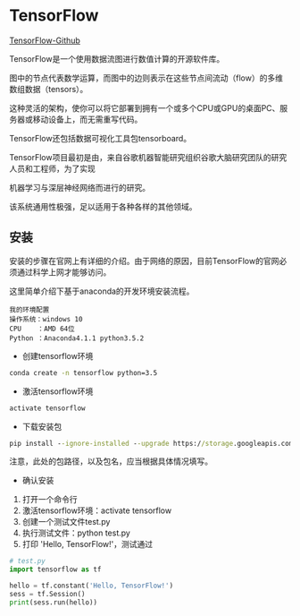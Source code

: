 # TensorFlow

[TensorFlow-Github](https://github.com/tensorflow/tensorflow)

TensorFlow是一个使用数据流图进行数值计算的开源软件库。

图中的节点代表数学运算，而图中的边则表示在这些节点间流动（flow）的多维数组数据（tensors）。

这种灵活的架构，使你可以将它部署到拥有一个或多个CPU或GPU的桌面PC、服务器或移动设备上，而无需重写代码。

TensorFlow还包括数据可视化工具包tensorboard。

TensorFlow项目最初是由，来自谷歌机器智能研究组织谷歌大脑研究团队的研究人员和工程师，为了实现

机器学习与深层神经网络而进行的研究。

该系统通用性极强，足以适用于各种各样的其他领域。

## 安装

安装的步骤在官网上有详细的介绍。由于网络的原因，目前TensorFlow的官网必须通过科学上网才能够访问。

这里简单介绍下基于anaconda的开发环境安装流程。

```
我的环境配置
操作系统：windows 10
CPU    ：AMD 64位
Python ：Anaconda4.1.1 python3.5.2
```

* 创建tensorflow环境

```cmd
conda create -n tensorflow python=3.5
```

* 激活tensorflow环境

```cmd
activate tensorflow
```

* 下载安装包

```cmd
pip install --ignore-installed --upgrade https://storage.googleapis.com/tensorflow/windows/cpu/tensorflow-1.0.0-cp35-cp35m-win_amd64.whl
```

注意，此处的包路径，以及包名，应当根据具体情况填写。

* 确认安装

1. 打开一个命令行
2. 激活tensorflow环境：activate tensorflow
3. 创建一个测试文件test.py
4. 执行测试文件：python test.py
5. 打印 'Hello, TensorFlow!'，测试通过

```py
# test.py
import tensorflow as tf

hello = tf.constant('Hello, TensorFlow!')
sess = tf.Session()
print(sess.run(hello))
```





